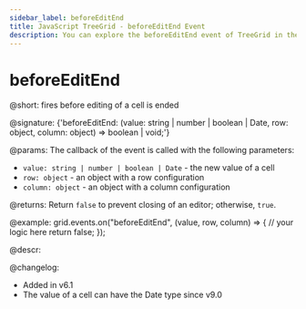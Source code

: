 ```yaml
---
sidebar_label: beforeEditEnd
title: JavaScript TreeGrid - beforeEditEnd Event 
description: You can explore the beforeEditEnd event of TreeGrid in the documentation of the DHTMLX JavaScript UI library. Browse developer guides and API reference, try out code examples and live demos, and download a free 30-day evaluation version of DHTMLX Suite.
---
```


# beforeEditEnd

@short: fires before editing of a cell is ended

@signature: {'beforeEditEnd: (value: string | number | boolean | Date, row: object, column: object) => boolean | void;'}

@params:
The callback of the event is called with the following parameters:

- `value: string | number | boolean | Date` - the new value of a cell
- `row: object` - an object with a row configuration
- `column: object` - an object with a column configuration

@returns:
Return `false` to prevent closing of an editor; otherwise, `true`.

@example:
grid.events.on("beforeEditEnd", (value, row, column) => {
    // your logic here
    return false;
});

@descr:

@changelog: 

- Added in v6.1
- The value of a cell can have the Date type since v9.0
